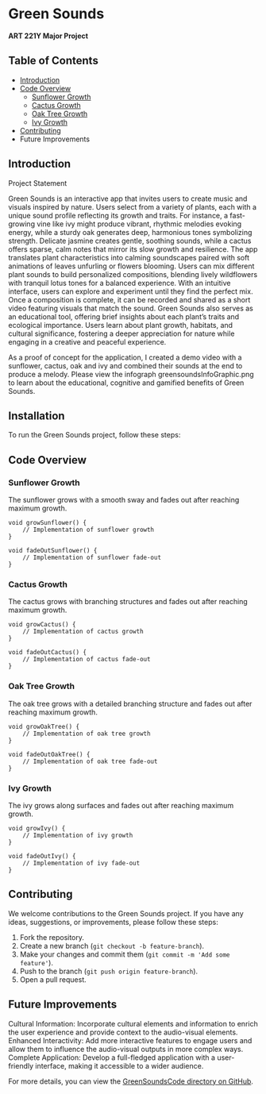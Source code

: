 # Green Sounds

**ART 221Y Major Project**

## Table of Contents

- [Introduction](#introduction)
- [Code Overview](#code-overview)
  - [Sunflower Growth](#sunflower-growth)
  - [Cactus Growth](#cactus-growth)
  - [Oak Tree Growth](#oak-tree-growth)
  - [Ivy Growth](#ivy-growth)
- [Contributing](#contributing)
- Future Improvements

## Introduction

Project Statement

Green Sounds is an interactive app that invites users to create music and visuals inspired by nature. Users
select from a variety of plants, each with a unique sound profile reflecting its growth and traits. For instance, a
fast-growing vine like ivy might produce vibrant, rhythmic melodies evoking energy, while a sturdy oak generates
deep, harmonious tones symbolizing strength. Delicate jasmine creates gentle, soothing sounds, while a cactus
offers sparse, calm notes that mirror its slow growth and resilience.
The app translates plant characteristics into calming soundscapes paired with soft animations of leaves unfurling
or flowers blooming. Users can mix different plant sounds to build personalized compositions, blending lively
wildflowers with tranquil lotus tones for a balanced experience.
With an intuitive interface, users can explore and experiment until they find the perfect mix. Once a
composition is complete, it can be recorded and shared as a short video featuring visuals that match the sound.
Green Sounds also serves as an educational tool, offering brief insights about each plant’s traits and ecological
importance. Users learn about plant growth, habitats, and cultural significance, fostering a deeper appreciation
for nature while engaging in a creative and peaceful experience.

As a proof of concept for the application, I created a demo video with a sunflower, cactus, oak and ivy and combined their sounds at the end to produce a melody. Please view the infograph greensoundsInfoGraphic.png to learn about the educational, cognitive and gamified benefits of Green Sounds.

## Installation

To run the Green Sounds project, follow these steps:

## Code Overview

### Sunflower Growth

The sunflower grows with a smooth sway and fades out after reaching maximum growth.

```processing
void growSunflower() {
    // Implementation of sunflower growth
}

void fadeOutSunflower() {
    // Implementation of sunflower fade-out
}
```

### Cactus Growth

The cactus grows with branching structures and fades out after reaching maximum growth.

```processing
void growCactus() {
    // Implementation of cactus growth
}

void fadeOutCactus() {
    // Implementation of cactus fade-out
}
```

### Oak Tree Growth

The oak tree grows with a detailed branching structure and fades out after reaching maximum growth.

```processing
void growOakTree() {
    // Implementation of oak tree growth
}

void fadeOutOakTree() {
    // Implementation of oak tree fade-out
}
```

### Ivy Growth

The ivy grows along surfaces and fades out after reaching maximum growth.

```processing
void growIvy() {
    // Implementation of ivy growth
}

void fadeOutIvy() {
    // Implementation of ivy fade-out
}
```

## Contributing

We welcome contributions to the Green Sounds project. If you have any ideas, suggestions, or improvements, please follow these steps:

1. Fork the repository.
2. Create a new branch (`git checkout -b feature-branch`).
3. Make your changes and commit them (`git commit -m 'Add some feature'`).
4. Push to the branch (`git push origin feature-branch`).
5. Open a pull request.

## Future Improvements

Cultural Information: Incorporate cultural elements and information to enrich the user experience and provide context to the audio-visual elements.
Enhanced Interactivity: Add more interactive features to engage users and allow them to influence the audio-visual outputs in more complex ways.
Complete Application: Develop a full-fledged application with a user-friendly interface, making it accessible to a wider audience.

For more details, you can view the [GreenSoundsCode directory on GitHub](https://github.com/akkajoe/green-sounds/tree/main/GreenSoundsCode).
